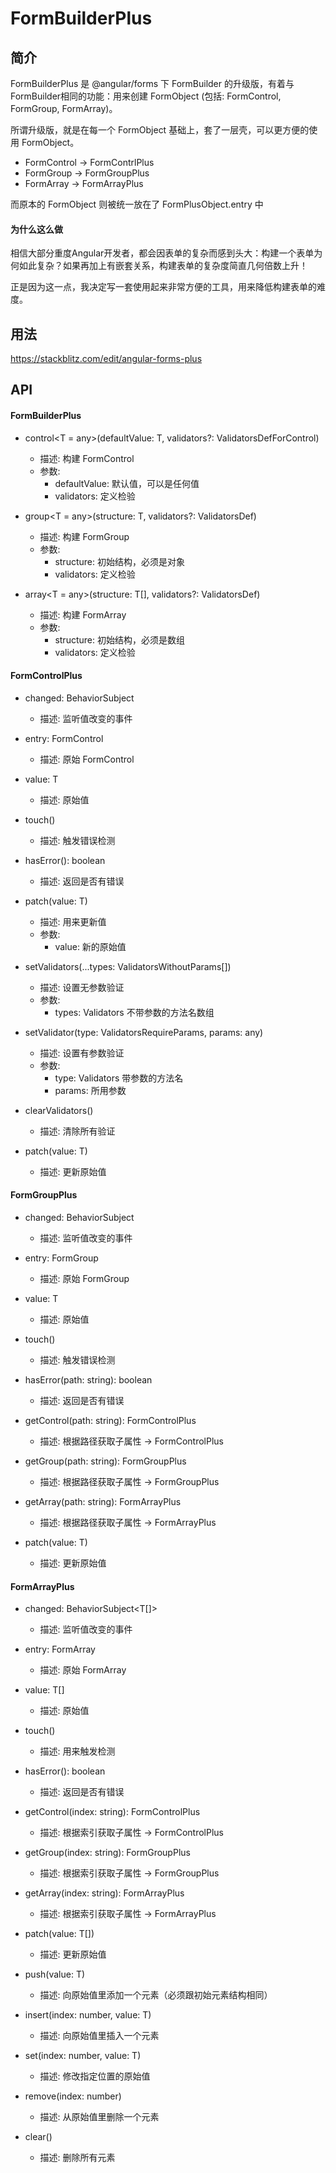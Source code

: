 # FormBuilderPlus

## 简介
FormBuilderPlus 是 @angular/forms 下 FormBuilder 的升级版，有着与FormBuilder相同的功能：用来创建 FormObject (包括: FormControl, FormGroup, FormArray)。

所谓升级版，就是在每一个 FormObject 基础上，套了一层壳，可以更方便的使用 FormObject。

- FormControl -> FormContrlPlus
- FormGroup -> FormGroupPlus
- FormArray -> FormArrayPlus

而原本的 FormObject 则被统一放在了 FormPlusObject.entry 中

#### 为什么这么做
相信大部分重度Angular开发者，都会因表单的复杂而感到头大：构建一个表单为何如此复杂？如果再加上有嵌套关系，构建表单的复杂度简直几何倍数上升！

正是因为这一点，我决定写一套使用起来非常方便的工具，用来降低构建表单的难度。


## 用法
https://stackblitz.com/edit/angular-forms-plus

## API
#### FormBuilderPlus
- control<T = any>(defaultValue: T, validators?: ValidatorsDefForControl) 
    - 描述: 构建 FormControl
    - 参数:
        - defaultValue: 默认值，可以是任何值
        - validators: 定义检验

- group<T = any>(structure: T, validators?: ValidatorsDef)
    - 描述: 构建 FormGroup
    - 参数: 
        - structure: 初始结构，必须是对象
        - validators: 定义检验

- array<T = any>(structure: T[], validators?: ValidatorsDef)
    - 描述: 构建 FormArray
    - 参数:
        - structure: 初始结构，必须是数组
        - validators: 定义检验

#### FormControlPlus
- changed: BehaviorSubject<T>
    - 描述: 监听值改变的事件

- entry: FormControl
    - 描述: 原始 FormControl

- value: T
    - 描述: 原始值

- touch()
    - 描述: 触发错误检测

- hasError(): boolean
    - 描述: 返回是否有错误

- patch(value: T)
    - 描述: 用来更新值
    - 参数:
        - value: 新的原始值

- setValidators(...types: ValidatorsWithoutParams[])
    - 描述: 设置无参数验证
    - 参数:
        - types: Validators 不带参数的方法名数组

- setValidator(type: ValidatorsRequireParams, params: any)
    - 描述: 设置有参数验证
    - 参数:
        - type: Validators 带参数的方法名
        - params: 所用参数

- clearValidators()
    - 描述: 清除所有验证

- patch(value: T)
    - 描述: 更新原始值


#### FormGroupPlus
- changed: BehaviorSubject<T>
    - 描述: 监听值改变的事件

- entry: FormGroup
    - 描述: 原始 FormGroup

- value: T
    - 描述: 原始值

- touch()
    - 描述: 触发错误检测

- hasError(path: string): boolean
    - 描述: 返回是否有错误

- getControl(path: string): FormControlPlus
    - 描述: 根据路径获取子属性 -> FormControlPlus

- getGroup(path: string): FormGroupPlus
    - 描述: 根据路径获取子属性 -> FormGroupPlus

- getArray(path: string): FormArrayPlus
    - 描述: 根据路径获取子属性 -> FormArrayPlus

- patch(value: T)
    - 描述: 更新原始值


#### FormArrayPlus
- changed: BehaviorSubject<T[]>
    - 描述: 监听值改变的事件

- entry: FormArray
    - 描述: 原始 FormArray

- value: T[]
    - 描述: 原始值

- touch()
    - 描述: 用来触发检测

- hasError(): boolean
    - 描述: 返回是否有错误

- getControl(index: string): FormControlPlus
    - 描述: 根据索引获取子属性 -> FormControlPlus

- getGroup(index: string): FormGroupPlus
    - 描述: 根据索引获取子属性 -> FormGroupPlus

- getArray(index: string): FormArrayPlus
    - 描述: 根据索引获取子属性 -> FormArrayPlus

- patch(value: T[])
    - 描述: 更新原始值

- push(value: T)
    - 描述: 向原始值里添加一个元素（必须跟初始元素结构相同）

- insert(index: number, value: T)
    - 描述: 向原始值里插入一个元素

- set(index: number, value: T)
    - 描述: 修改指定位置的原始值

- remove(index: number)
    - 描述: 从原始值里删除一个元素

- clear()
    - 描述: 删除所有元素
